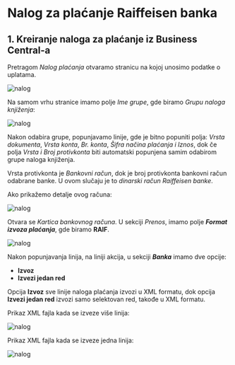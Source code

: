 # Nalog za plaćanje Raiffeisen banka

## 1. Kreiranje naloga za plaćanje iz Business Central-a

Pretragom *Nalog plaćanja* otvaramo stranicu na kojoj unosimo podatke o uplatama.

![nalog](../assets/NalogPlacanja/nalog1.png)

Na samom vrhu stranice imamo polje *Ime grupe*, gde biramo *Grupu naloga knjiženja*:

![nalog](../assets/NalogPlacanja/nalog2.png)

Nakon odabira grupe, popunjavamo linije, gde je bitno popuniti polja: *Vrsta dokumenta*, *Vrsta konta*, *Br. konta*, *Šifra načina plaćanja i Iznos*, dok če polja *Vrsta i Broj protivkonta* biti automatski popunjena samim odabirom grupe naloga knjiženja.

Vrsta protivkonta je *Bankovni račun*, dok je broj protivkonta bankovni račun odabrane banke. U ovom slučaju je to *dinarski račun Raiffeisen banke*.

Ako prikažemo detalje ovog računa:

![nalog](../assets/NalogPlacanja/nalog5.png)

Otvara se *Kartica bankovnog računa*. U sekciji *Prenos*, imamo polje ***Format izvoza plaćanja***, gde biramo **RAIF**.

![nalog](../assets/NalogPlacanja/nalog6.png)

Nakon popunjavanja linija, na liniji akcija, u sekciji ***Banka*** imamo dve opcije:

- **Izvoz**
- **Izvezi jedan red**

Opcija **Izvoz** sve linije naloga plaćanja izvozi u XML formatu, dok opcija **Izvezi jedan red** izvozi samo selektovan red, takođe u XML formatu.

Prikaz XML fajla kada se izveze više linija:

![nalog](../assets/NalogPlacanja/nalog3.png)

Prikaz XML fajla kada se izveze jedna linija:

![nalog](../assets/NalogPlacanja/nalog4.png)


